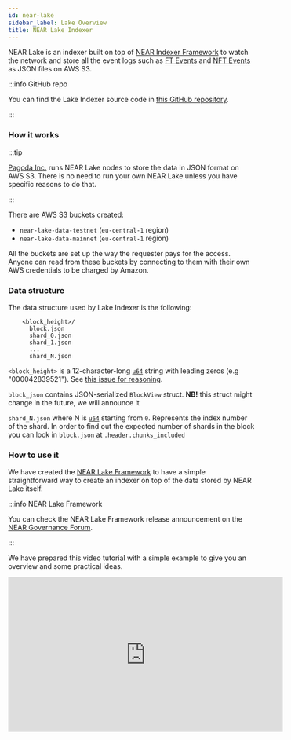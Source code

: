 ```yaml
---
id: near-lake
sidebar_label: Lake Overview
title: NEAR Lake Indexer
---
```


NEAR Lake is an indexer built on top of [NEAR Indexer Framework](/concepts/advanced/near-indexer-framework) to watch the network and store all the event logs such as [FT Events](https://nomicon.io/Standards/Tokens/FungibleToken/Event) and [NFT Events](https://nomicon.io/Standards/Tokens/NonFungibleToken/Event) as JSON files on AWS S3.

:::info GitHub repo

You can find the Lake Indexer source code in [this GitHub repository](https://github.com/near/near-lake-indexer/).

:::

### How it works

:::tip

[Pagoda Inc.](https://pagoda.co) runs NEAR Lake nodes to store the data in JSON format on AWS S3.
There is no need to run your own NEAR Lake unless you have specific reasons to do that.

:::

There are AWS S3 buckets created:

- `near-lake-data-testnet` (`eu-central-1` region)
- `near-lake-data-mainnet` (`eu-central-1` region)

All the buckets are set up the way the requester pays for the access. Anyone can read from these buckets by connecting to them with their own AWS credentials to be charged by Amazon.

### Data structure

The data structure used by Lake Indexer is the following:

```
    <block_height>/
      block.json
      shard_0.json
      shard_1.json
      ...
      shard_N.json
```

`<block_height>` is a 12-character-long [`u64`](https://doc.rust-lang.org/std/primitive.u64.html) string with leading zeros (e.g "000042839521"). See [this issue for reasoning](https://github.com/near/near-lake/issues/23).

`block_json` contains JSON-serialized `BlockView` struct. **NB!** this struct might change in the future, we will announce it

`shard_N.json` where N is [`u64`](https://doc.rust-lang.org/std/primitive.u64.html) starting from `0`. Represents the index number of the shard. In order to find out the expected number of shards in the block you can look in `block.json` at `.header.chunks_included`


### How to use it

We have created the [NEAR Lake Framework](/concepts/advanced/near-lake-framework) to have a simple straightforward way to create an indexer on top of the data stored by NEAR Lake itself.

:::info NEAR Lake Framework

You can check the NEAR Lake Framework release announcement on the [NEAR Governance Forum](https://gov.near.org/t/announcement-near-lake-framework-brand-new-word-in-indexer-building-approach/17668).

:::

We have prepared this video tutorial with a simple example to give you an overview and some practical ideas.

<iframe
 width="560"
 height="315"
 src="https://www.youtube.com/embed/GsF7I93K-EQ"
 title="NEAR Lake Indexer"
 frameborder="0" allow="accelerometer; autoplay; clipboard-write; encrypted-media; gyroscope; picture-in-picture"
 allowfullscreen>
</iframe>
